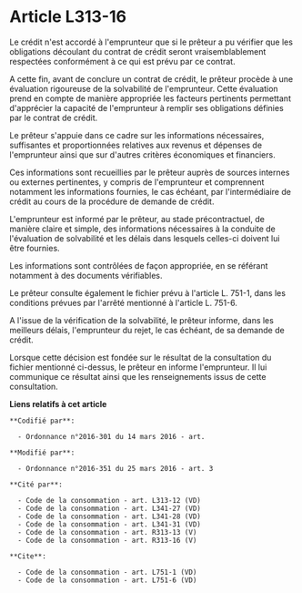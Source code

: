 # Article L313-16

Le crédit n'est accordé à l'emprunteur que si le prêteur a pu vérifier que les obligations découlant du contrat de crédit
seront vraisemblablement respectées conformément à ce qui est prévu par ce contrat. 

A cette fin, avant de conclure un contrat de crédit, le prêteur procède à une évaluation rigoureuse de la solvabilité de
l'emprunteur. Cette évaluation prend en compte de manière appropriée les facteurs pertinents permettant d'apprécier la
capacité de l'emprunteur à remplir ses obligations définies par le contrat de crédit. 

Le prêteur s'appuie dans ce cadre sur les informations nécessaires, suffisantes et proportionnées relatives aux revenus et
dépenses de l'emprunteur ainsi que sur d'autres critères économiques et financiers. 

Ces informations sont recueillies par le prêteur auprès de sources internes ou externes pertinentes, y compris de
l'emprunteur et comprennent notamment les informations fournies, le cas échéant, par l'intermédiaire de crédit au cours de la
procédure de demande de crédit. 

L'emprunteur est informé par le prêteur, au stade précontractuel, de manière claire et simple, des informations nécessaires à
la conduite de l'évaluation de solvabilité et les délais dans lesquels celles-ci doivent lui être fournies. 

Les informations sont contrôlées de façon appropriée, en se référant notamment à des documents vérifiables. 

Le prêteur consulte également le fichier prévu à l'article L. 751-1, dans les conditions prévues par l'arrêté mentionné à
l'article L. 751-6. 

A l'issue de la vérification de la solvabilité, le prêteur informe, dans les meilleurs délais, l'emprunteur du rejet, le cas
échéant, de sa demande de crédit. 

Lorsque cette décision est fondée sur le résultat de la consultation du fichier mentionné ci-dessus, le prêteur en informe
l'emprunteur. Il lui communique ce résultat ainsi que les renseignements issus de cette consultation.

**Liens relatifs à cet article**

	**Codifié par**:

	  - Ordonnance n°2016-301 du 14 mars 2016 - art.

	**Modifié par**:

	  - Ordonnance n°2016-351 du 25 mars 2016 - art. 3

	**Cité par**:

	  - Code de la consommation - art. L313-12 (VD)
	  - Code de la consommation - art. L341-27 (VD)
	  - Code de la consommation - art. L341-28 (VD)
	  - Code de la consommation - art. L341-31 (VD)
	  - Code de la consommation - art. R313-13 (V)
	  - Code de la consommation - art. R313-16 (V)

	**Cite**:

	  - Code de la consommation - art. L751-1 (VD)
	  - Code de la consommation - art. L751-6 (VD)
